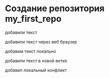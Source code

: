 ﻿# Создание репозитория my_first_repo

добавили текст

добавили текст через веб браузер 

      
добавим  текст локально

добавили текст в новой ветке


добавил локальный конфликт

